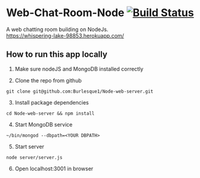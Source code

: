 # Web-Chat-Room-Node  [![Build Status](https://www.travis-ci.org/Burlesque1/Web-Chat-Room-Node.svg?branch=master)](https://www.travis-ci.org/Burlesque1/Web-Chat-Room-Node)
A web chatting room building on NodeJs. </br>
https://whispering-lake-98853.herokuapp.com/


## How to run this app locally

1. Make sure nodeJS and MongoDB installed correctly

2. Clone the repo from github
```
git clone git@github.com:Burlesque1/Node-web-server.git
```

3. Install package dependencies
```
cd Node-web-server && npm install
```

4. Start MongoDB service 
```
~/bin/mongod --dbpath=<YOUR DBPATH>
```

5. Start server
```
node server/server.js
```

6. Open localhost:3001 in browser
